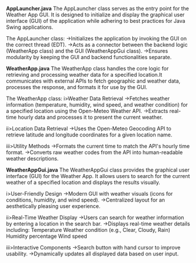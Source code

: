 **AppLauncher.java**
The AppLauncher class serves as the entry point for the Weather App GUI. It is designed to initialize and display the graphical user interface (GUI) of the application while adhering to best practices for Java Swing applications.

The AppLauncher class:
->Initializes the application by invoking the GUI on the correct thread (EDT).
->Acts as a connector between the backend logic (WeatherApp class) and the GUI (WeatherAppGui class).
->Ensures modularity by keeping the GUI and backend functionalities separate.


**WeatherApp.java**
The WeatherApp class handles the core logic for retrieving and processing weather data for a specified location.It communicates with external APIs to fetch geographic and weather data, processes the response, and formats it for use by the GUI.

The WeatherApp class:
i>Weather Data Retrieval
->Fetches weather information (temperature, humidity, wind speed, and weather condition) for a specified location using the Open-Meteo Weather API.
->Extracts real-time hourly data and processes it to present the current weather.

ii>Location Data Retrieval
->Uses the Open-Meteo Geocoding API to retrieve latitude and longitude coordinates for a given location name.

iii>Utility Methods
->Formats the current time to match the API's hourly time format.
->Converts raw weather codes from the API into human-readable weather descriptions.


**WeatherAppGui.java**
The WeatherAppGui class provides the graphical user interface (GUI) for the Weather App. It allows users to search for the current weather of a specified location and displays the results visually.

i>User-Friendly Design
->Modern GUI with weather visuals (icons for conditions, humidity, and wind speed).
->Centralized layout for an aesthetically pleasing user experience.

ii>Real-Time Weather Display
->Users can search for weather information by entering a location in the search bar.
->Displays real-time weather details including:
     Temperature
     Weather condition (e.g., Clear, Cloudy, Rain)
     Humidity percentage
     Wind speed
     
iii>Interactive Components
->Search button with hand cursor to improve usability.
->Dynamically updates all displayed data based on user input.
